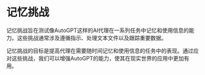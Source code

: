 # 记忆挑战

记忆挑战旨在测试像AutoGPT这样的AI代理在一系列任务中记忆和使用信息的能力。这些挑战通常涉及遵循指示、处理文本文件以及跟踪重要数据。

记忆挑战的目标是提高代理在需要随时间记忆和使用信息的任务中的表现。通过应对这些挑战，我们可以增强AutoGPT的能力，使其在现实世界的应用中更加有用。